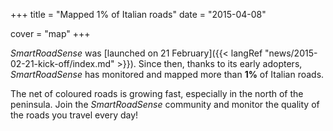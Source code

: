 +++
title = "Mapped 1% of Italian roads"
date = "2015-04-08"

cover = "map"
+++

*SmartRoadSense* was [launched on 21 February]({{< langRef "news/2015-02-21-kick-off/index.md" >}}).
Since then, thanks to its early adopters, *SmartRoadSense* has monitored and mapped more than **1%** of Italian roads.

The net of coloured roads is growing fast, especially in the north of the peninsula.
Join the *SmartRoadSense* community and monitor the quality of the roads you travel every day!
